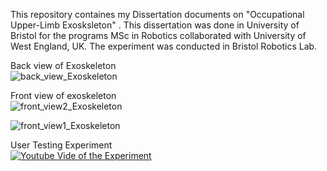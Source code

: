 This repository containes my Dissertation documents on "Occupational Upper-Limb Exosksleton" . This dissertation was done in University of Bristol for the programs MSc in Robotics collaborated with University of West England, UK. The experiment was conducted in Bristol Robotics Lab.

Back view of Exoskeleton<br>
![back_view_Exoskeleton](https://github.com/adipdas11/UOB_UWE_DIssertation/assets/97350367/4823e3e2-eeac-4219-b457-d83d23e39e1b)

Front view of exoskeleton<br>
![front_view2_Exoskeleton](https://github.com/adipdas11/UOB_UWE_DIssertation/assets/97350367/62d1ec03-3c0f-4644-9cc7-5252abbeb806)

![front_view1_Exoskeleton](https://github.com/adipdas11/UOB_UWE_DIssertation/assets/97350367/5b8a0484-64ce-444e-81c9-d63baecde2d4)

User Testing Experiment<br>
[![Youtube Vide of the Experiment](https://github.com/adipdas11/UOB_UWE_DIssertation/assets/97350367/14dcc63d-d5d0-4ee4-9c33-bf55e257d161)](https://youtu.be/9iB5Bf_zj-Q "Experiment") 

